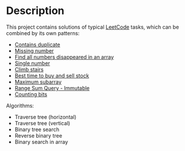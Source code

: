 # Description
This project contains solutions of typical [LeetCode](https://leetcode.com) tasks, which can be combined by its own patterns:
- [Contains duplicate](https://leetcode.com/problems/contains-duplicate)
- [Missing number](https://leetcode.com/problems/missing-number)
- [Find all numbers disappeared in an array](https://leetcode.com/problems/find-all-numbers-disappeared-in-an-array)
- [Single number](https://leetcode.com/problems/single-number)
- [Climb stairs](https://leetcode.com/problems/climbing-stairs)
- [Best time to buy and sell stock](https://leetcode.com/problems/best-time-to-buy-and-sell-stock)
- [Maximum subarray](https://leetcode.com/problems/maximum-subarray)
- [Range Sum Query - Immutable](https://leetcode.com/problems/range-sum-query-immutable)
- [Counting bits](https://leetcode.com/problems/counting-bits)

Algorithms:
- Traverse tree (horizontal)
- Traverse tree (vertical)
- Binary tree search
- Reverse binary tree
- Binary search in array
